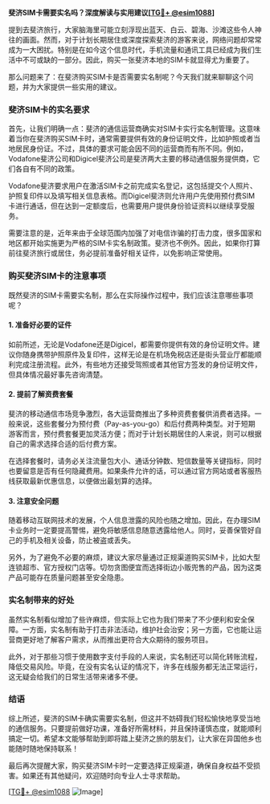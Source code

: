 **斐济SIM卡需要实名吗？深度解读与实用建议[[TG💪+ @esim1088](https://t.me/s/esim1088)]**

提到去斐济旅行，大家脑海里可能立刻浮现出蓝天、白云、碧海、沙滩这些令人神往的画面。然而，对于计划长期居住或深度探索斐济的游客来说，网络问题却常常成为一大困扰。特别是在如今这个信息时代，手机流量和通讯工具已经成为我们生活中不可或缺的一部分。因此，购买一张斐济本地的SIM卡就显得尤为重要了。

那么问题来了：在斐济购买SIM卡是否需要实名制呢？今天我们就来聊聊这个问题，并为大家提供一些实用的建议。

### 斐济SIM卡的实名要求

首先，让我们明确一点：斐济的通信运营商确实对SIM卡实行实名制管理。这意味着当你在斐济购买SIM卡时，通常需要提供有效的身份证明文件，比如护照或者当地居民身份证。不过，具体的要求可能会因不同的运营商而有所不同。例如，Vodafone斐济公司和Digicel斐济公司是斐济两大主要的移动通信服务提供商，它们各自有不同的政策。

Vodafone斐济要求用户在激活SIM卡之前完成实名登记，这包括提交个人照片、护照复印件以及填写相关信息表格。而Digicel斐济则允许用户先使用预付费SIM卡进行通话，但在达到一定额度后，也需要用户提供身份验证资料以继续享受服务。

需要注意的是，近年来由于全球范围内加强了对电信诈骗的打击力度，很多国家和地区都开始实施更为严格的SIM卡实名制政策。斐济也不例外。因此，如果你打算前往斐济旅行或居住，务必提前准备好相关证件，以免影响正常使用。

### 购买斐济SIM卡的注意事项

既然斐济的SIM卡需要实名制，那么在实际操作过程中，我们应该注意哪些事项呢？

#### 1. 准备好必要的证件

如前所述，无论是Vodafone还是Digicel，都需要你提供有效的身份证明文件。建议你随身携带护照原件及复印件，这样无论是在机场免税店还是街头营业厅都能顺利完成注册流程。此外，有些地方还接受驾照或者其他官方签发的身份证明文件，但具体情况最好事先咨询清楚。

#### 2. 提前了解资费套餐

斐济的移动通信市场竞争激烈，各大运营商推出了多种资费套餐供消费者选择。一般来说，这些套餐分为预付费（Pay-as-you-go）和后付费两种类型。对于短期游客而言，预付费套餐更加灵活方便；而对于计划长期居住的人来说，则可以根据自己的需求选择合适的后付费方案。

在选择套餐时，请务必关注流量包大小、通话分钟数、短信数量等关键指标，同时也要留意是否有任何隐藏费用。如果条件允许的话，可以通过官方网站或者客服热线获取最新优惠信息，以便做出最划算的选择。

#### 3. 注意安全问题

随着移动互联网技术的发展，个人信息泄露的风险也随之增加。因此，在办理SIM卡业务时一定要提高警惕，避免将敏感信息随意透露给他人。同时，妥善保管好自己的手机及相关设备，防止被盗或丢失。

另外，为了避免不必要的麻烦，建议大家尽量通过正规渠道购买SIM卡，比如大型连锁超市、官方授权门店等。切勿贪图便宜而选择街边小贩兜售的产品，因为这类产品可能存在质量问题甚至安全隐患。

### 实名制带来的好处

虽然实名制看似增加了些许麻烦，但实际上它也为我们带来了不少便利和安全保障。一方面，实名制有助于打击非法活动，维护社会治安；另一方面，它也能让运营商更好地了解客户需求，从而推出更符合大众期待的服务项目。

此外，对于那些习惯于使用数字支付手段的人来说，实名制还可以简化转账流程，降低交易风险。毕竟，在没有实名认证的情况下，许多在线服务都无法正常运行，这无疑会给我们的日常生活带来诸多不便。

### 结语

综上所述，斐济的SIM卡确实需要实名制，但这并不妨碍我们轻松愉快地享受当地的通信服务。只要提前做好功课，准备好所需材料，并且保持谨慎态度，就能顺利搞定一切。希望本文能够帮助到即将踏上斐济之旅的朋友们，让大家在异国他乡也能随时随地保持联系！

最后再次提醒大家，购买斐济SIM卡时一定要选择正规渠道，确保自身权益不受损害。如果还有其他疑问，欢迎随时向专业人士寻求帮助。

[[TG💪+ @esim1088](https://t.me/s/esim1088) ![Image](https://i.postimg.cc/4NQfJmqS/Snipaste-2025-05-13-00-14-12.png)]